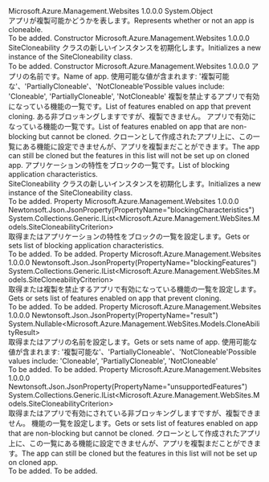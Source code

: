 <Type Name="SiteCloneability" FullName="Microsoft.Azure.Management.WebSites.Models.SiteCloneability">
  <TypeSignature Language="C#" Value="public class SiteCloneability" />
  <TypeSignature Language="ILAsm" Value=".class public auto ansi beforefieldinit SiteCloneability extends System.Object" />
  <TypeSignature Language="DocId" Value="T:Microsoft.Azure.Management.WebSites.Models.SiteCloneability" />
  <TypeSignature Language="VB.NET" Value="Public Class SiteCloneability" />
  <TypeSignature Language="F#" Value="type SiteCloneability = class" />
  <AssemblyInfo>
    <AssemblyName>Microsoft.Azure.Management.Websites</AssemblyName>
    <AssemblyVersion>1.0.0.0</AssemblyVersion>
  </AssemblyInfo>
  <Base>
    <BaseTypeName>System.Object</BaseTypeName>
  </Base>
  <Interfaces />
  <Docs>
    <summary>
            <span data-ttu-id="bb5eb-101">アプリが複製可能かどうかを表します。</span><span class="sxs-lookup"><span data-stu-id="bb5eb-101">Represents whether or not an app is cloneable.</span></span>
            </summary>
    <remarks>To be added.</remarks>
  </Docs>
  <Members>
    <Member MemberName=".ctor">
      <MemberSignature Language="C#" Value="public SiteCloneability ();" />
      <MemberSignature Language="ILAsm" Value=".method public hidebysig specialname rtspecialname instance void .ctor() cil managed" />
      <MemberSignature Language="DocId" Value="M:Microsoft.Azure.Management.WebSites.Models.SiteCloneability.#ctor" />
      <MemberSignature Language="VB.NET" Value="Public Sub New ()" />
      <MemberType>Constructor</MemberType>
      <AssemblyInfo>
        <AssemblyName>Microsoft.Azure.Management.Websites</AssemblyName>
        <AssemblyVersion>1.0.0.0</AssemblyVersion>
      </AssemblyInfo>
      <Parameters />
      <Docs>
        <summary>
            <span data-ttu-id="bb5eb-102">SiteCloneability クラスの新しいインスタンスを初期化します。</span><span class="sxs-lookup"><span data-stu-id="bb5eb-102">Initializes a new instance of the SiteCloneability class.</span></span>
            </summary>
        <remarks>To be added.</remarks>
      </Docs>
    </Member>
    <Member MemberName=".ctor">
      <MemberSignature Language="C#" Value="public SiteCloneability (Nullable&lt;Microsoft.Azure.Management.WebSites.Models.CloneAbilityResult&gt; result = null, System.Collections.Generic.IList&lt;Microsoft.Azure.Management.WebSites.Models.SiteCloneabilityCriterion&gt; blockingFeatures = null, System.Collections.Generic.IList&lt;Microsoft.Azure.Management.WebSites.Models.SiteCloneabilityCriterion&gt; unsupportedFeatures = null, System.Collections.Generic.IList&lt;Microsoft.Azure.Management.WebSites.Models.SiteCloneabilityCriterion&gt; blockingCharacteristics = null);" />
      <MemberSignature Language="ILAsm" Value=".method public hidebysig specialname rtspecialname instance void .ctor(valuetype System.Nullable`1&lt;valuetype Microsoft.Azure.Management.WebSites.Models.CloneAbilityResult&gt; result, class System.Collections.Generic.IList`1&lt;class Microsoft.Azure.Management.WebSites.Models.SiteCloneabilityCriterion&gt; blockingFeatures, class System.Collections.Generic.IList`1&lt;class Microsoft.Azure.Management.WebSites.Models.SiteCloneabilityCriterion&gt; unsupportedFeatures, class System.Collections.Generic.IList`1&lt;class Microsoft.Azure.Management.WebSites.Models.SiteCloneabilityCriterion&gt; blockingCharacteristics) cil managed" />
      <MemberSignature Language="DocId" Value="M:Microsoft.Azure.Management.WebSites.Models.SiteCloneability.#ctor(System.Nullable{Microsoft.Azure.Management.WebSites.Models.CloneAbilityResult},System.Collections.Generic.IList{Microsoft.Azure.Management.WebSites.Models.SiteCloneabilityCriterion},System.Collections.Generic.IList{Microsoft.Azure.Management.WebSites.Models.SiteCloneabilityCriterion},System.Collections.Generic.IList{Microsoft.Azure.Management.WebSites.Models.SiteCloneabilityCriterion})" />
      <MemberSignature Language="VB.NET" Value="Public Sub New (Optional result As Nullable(Of CloneAbilityResult) = null, Optional blockingFeatures As IList(Of SiteCloneabilityCriterion) = null, Optional unsupportedFeatures As IList(Of SiteCloneabilityCriterion) = null, Optional blockingCharacteristics As IList(Of SiteCloneabilityCriterion) = null)" />
      <MemberSignature Language="F#" Value="new Microsoft.Azure.Management.WebSites.Models.SiteCloneability : Nullable&lt;Microsoft.Azure.Management.WebSites.Models.CloneAbilityResult&gt; * System.Collections.Generic.IList&lt;Microsoft.Azure.Management.WebSites.Models.SiteCloneabilityCriterion&gt; * System.Collections.Generic.IList&lt;Microsoft.Azure.Management.WebSites.Models.SiteCloneabilityCriterion&gt; * System.Collections.Generic.IList&lt;Microsoft.Azure.Management.WebSites.Models.SiteCloneabilityCriterion&gt; -&gt; Microsoft.Azure.Management.WebSites.Models.SiteCloneability" Usage="new Microsoft.Azure.Management.WebSites.Models.SiteCloneability (result, blockingFeatures, unsupportedFeatures, blockingCharacteristics)" />
      <MemberType>Constructor</MemberType>
      <AssemblyInfo>
        <AssemblyName>Microsoft.Azure.Management.Websites</AssemblyName>
        <AssemblyVersion>1.0.0.0</AssemblyVersion>
      </AssemblyInfo>
      <Parameters>
        <Parameter Name="result" Type="System.Nullable&lt;Microsoft.Azure.Management.WebSites.Models.CloneAbilityResult&gt;" />
        <Parameter Name="blockingFeatures" Type="System.Collections.Generic.IList&lt;Microsoft.Azure.Management.WebSites.Models.SiteCloneabilityCriterion&gt;" />
        <Parameter Name="unsupportedFeatures" Type="System.Collections.Generic.IList&lt;Microsoft.Azure.Management.WebSites.Models.SiteCloneabilityCriterion&gt;" />
        <Parameter Name="blockingCharacteristics" Type="System.Collections.Generic.IList&lt;Microsoft.Azure.Management.WebSites.Models.SiteCloneabilityCriterion&gt;" />
      </Parameters>
      <Docs>
        <param name="result"><span data-ttu-id="bb5eb-103">アプリの名前です。</span><span class="sxs-lookup"><span data-stu-id="bb5eb-103">Name of app.</span></span> <span data-ttu-id="bb5eb-104">使用可能な値が含まれます: '複製可能な'、'PartiallyCloneable'、'NotCloneable'</span><span class="sxs-lookup"><span data-stu-id="bb5eb-104">Possible values include: 'Cloneable', 'PartiallyCloneable', 'NotCloneable'</span></span></param>
        <param name="blockingFeatures"><span data-ttu-id="bb5eb-105">複製を禁止するアプリで有効になっている機能の一覧です。</span><span class="sxs-lookup"><span data-stu-id="bb5eb-105">List of features enabled on app that prevent cloning.</span></span></param>
        <param name="unsupportedFeatures"><span data-ttu-id="bb5eb-106">ある非ブロッキングしますですが、複製できません。 アプリで有効になっている機能の一覧です。</span><span class="sxs-lookup"><span data-stu-id="bb5eb-106">List of features enabled on app that are non-blocking but cannot be cloned.</span></span> <span data-ttu-id="bb5eb-107">クローンとして作成されたアプリ上に、この一覧にある機能に設定できませんが、アプリを複製まだことができます。</span><span class="sxs-lookup"><span data-stu-id="bb5eb-107">The app can still be cloned but the features in this list will not be set up on cloned app.</span></span></param>
        <param name="blockingCharacteristics"><span data-ttu-id="bb5eb-108">アプリケーションの特性をブロックの一覧です。</span><span class="sxs-lookup"><span data-stu-id="bb5eb-108">List of blocking application characteristics.</span></span></param>
        <summary>
            <span data-ttu-id="bb5eb-109">SiteCloneability クラスの新しいインスタンスを初期化します。</span><span class="sxs-lookup"><span data-stu-id="bb5eb-109">Initializes a new instance of the SiteCloneability class.</span></span>
            </summary>
        <remarks>To be added.</remarks>
      </Docs>
    </Member>
    <Member MemberName="BlockingCharacteristics">
      <MemberSignature Language="C#" Value="public System.Collections.Generic.IList&lt;Microsoft.Azure.Management.WebSites.Models.SiteCloneabilityCriterion&gt; BlockingCharacteristics { get; set; }" />
      <MemberSignature Language="ILAsm" Value=".property instance class System.Collections.Generic.IList`1&lt;class Microsoft.Azure.Management.WebSites.Models.SiteCloneabilityCriterion&gt; BlockingCharacteristics" />
      <MemberSignature Language="DocId" Value="P:Microsoft.Azure.Management.WebSites.Models.SiteCloneability.BlockingCharacteristics" />
      <MemberSignature Language="VB.NET" Value="Public Property BlockingCharacteristics As IList(Of SiteCloneabilityCriterion)" />
      <MemberSignature Language="F#" Value="member this.BlockingCharacteristics : System.Collections.Generic.IList&lt;Microsoft.Azure.Management.WebSites.Models.SiteCloneabilityCriterion&gt; with get, set" Usage="Microsoft.Azure.Management.WebSites.Models.SiteCloneability.BlockingCharacteristics" />
      <MemberType>Property</MemberType>
      <AssemblyInfo>
        <AssemblyName>Microsoft.Azure.Management.Websites</AssemblyName>
        <AssemblyVersion>1.0.0.0</AssemblyVersion>
      </AssemblyInfo>
      <Attributes>
        <Attribute>
          <AttributeName>Newtonsoft.Json.JsonProperty(PropertyName="blockingCharacteristics")</AttributeName>
        </Attribute>
      </Attributes>
      <ReturnValue>
        <ReturnType>System.Collections.Generic.IList&lt;Microsoft.Azure.Management.WebSites.Models.SiteCloneabilityCriterion&gt;</ReturnType>
      </ReturnValue>
      <Docs>
        <summary>
            <span data-ttu-id="bb5eb-110">取得またはアプリケーションの特性をブロックの一覧を設定します。</span><span class="sxs-lookup"><span data-stu-id="bb5eb-110">Gets or sets list of blocking application characteristics.</span></span>
            </summary>
        <value>To be added.</value>
        <remarks>To be added.</remarks>
      </Docs>
    </Member>
    <Member MemberName="BlockingFeatures">
      <MemberSignature Language="C#" Value="public System.Collections.Generic.IList&lt;Microsoft.Azure.Management.WebSites.Models.SiteCloneabilityCriterion&gt; BlockingFeatures { get; set; }" />
      <MemberSignature Language="ILAsm" Value=".property instance class System.Collections.Generic.IList`1&lt;class Microsoft.Azure.Management.WebSites.Models.SiteCloneabilityCriterion&gt; BlockingFeatures" />
      <MemberSignature Language="DocId" Value="P:Microsoft.Azure.Management.WebSites.Models.SiteCloneability.BlockingFeatures" />
      <MemberSignature Language="VB.NET" Value="Public Property BlockingFeatures As IList(Of SiteCloneabilityCriterion)" />
      <MemberSignature Language="F#" Value="member this.BlockingFeatures : System.Collections.Generic.IList&lt;Microsoft.Azure.Management.WebSites.Models.SiteCloneabilityCriterion&gt; with get, set" Usage="Microsoft.Azure.Management.WebSites.Models.SiteCloneability.BlockingFeatures" />
      <MemberType>Property</MemberType>
      <AssemblyInfo>
        <AssemblyName>Microsoft.Azure.Management.Websites</AssemblyName>
        <AssemblyVersion>1.0.0.0</AssemblyVersion>
      </AssemblyInfo>
      <Attributes>
        <Attribute>
          <AttributeName>Newtonsoft.Json.JsonProperty(PropertyName="blockingFeatures")</AttributeName>
        </Attribute>
      </Attributes>
      <ReturnValue>
        <ReturnType>System.Collections.Generic.IList&lt;Microsoft.Azure.Management.WebSites.Models.SiteCloneabilityCriterion&gt;</ReturnType>
      </ReturnValue>
      <Docs>
        <summary>
            <span data-ttu-id="bb5eb-111">取得または複製を禁止するアプリで有効になっている機能の一覧を設定します。</span><span class="sxs-lookup"><span data-stu-id="bb5eb-111">Gets or sets list of features enabled on app that prevent cloning.</span></span>
            </summary>
        <value>To be added.</value>
        <remarks>To be added.</remarks>
      </Docs>
    </Member>
    <Member MemberName="Result">
      <MemberSignature Language="C#" Value="public Nullable&lt;Microsoft.Azure.Management.WebSites.Models.CloneAbilityResult&gt; Result { get; set; }" />
      <MemberSignature Language="ILAsm" Value=".property instance valuetype System.Nullable`1&lt;valuetype Microsoft.Azure.Management.WebSites.Models.CloneAbilityResult&gt; Result" />
      <MemberSignature Language="DocId" Value="P:Microsoft.Azure.Management.WebSites.Models.SiteCloneability.Result" />
      <MemberSignature Language="VB.NET" Value="Public Property Result As Nullable(Of CloneAbilityResult)" />
      <MemberSignature Language="F#" Value="member this.Result : Nullable&lt;Microsoft.Azure.Management.WebSites.Models.CloneAbilityResult&gt; with get, set" Usage="Microsoft.Azure.Management.WebSites.Models.SiteCloneability.Result" />
      <MemberType>Property</MemberType>
      <AssemblyInfo>
        <AssemblyName>Microsoft.Azure.Management.Websites</AssemblyName>
        <AssemblyVersion>1.0.0.0</AssemblyVersion>
      </AssemblyInfo>
      <Attributes>
        <Attribute>
          <AttributeName>Newtonsoft.Json.JsonProperty(PropertyName="result")</AttributeName>
        </Attribute>
      </Attributes>
      <ReturnValue>
        <ReturnType>System.Nullable&lt;Microsoft.Azure.Management.WebSites.Models.CloneAbilityResult&gt;</ReturnType>
      </ReturnValue>
      <Docs>
        <summary>
            <span data-ttu-id="bb5eb-112">取得またはアプリの名前を設定します。</span><span class="sxs-lookup"><span data-stu-id="bb5eb-112">Gets or sets name of app.</span></span> <span data-ttu-id="bb5eb-113">使用可能な値が含まれます: '複製可能な'、'PartiallyCloneable'、'NotCloneable'</span><span class="sxs-lookup"><span data-stu-id="bb5eb-113">Possible values include: 'Cloneable', 'PartiallyCloneable', 'NotCloneable'</span></span>
            </summary>
        <value>To be added.</value>
        <remarks>To be added.</remarks>
      </Docs>
    </Member>
    <Member MemberName="UnsupportedFeatures">
      <MemberSignature Language="C#" Value="public System.Collections.Generic.IList&lt;Microsoft.Azure.Management.WebSites.Models.SiteCloneabilityCriterion&gt; UnsupportedFeatures { get; set; }" />
      <MemberSignature Language="ILAsm" Value=".property instance class System.Collections.Generic.IList`1&lt;class Microsoft.Azure.Management.WebSites.Models.SiteCloneabilityCriterion&gt; UnsupportedFeatures" />
      <MemberSignature Language="DocId" Value="P:Microsoft.Azure.Management.WebSites.Models.SiteCloneability.UnsupportedFeatures" />
      <MemberSignature Language="VB.NET" Value="Public Property UnsupportedFeatures As IList(Of SiteCloneabilityCriterion)" />
      <MemberSignature Language="F#" Value="member this.UnsupportedFeatures : System.Collections.Generic.IList&lt;Microsoft.Azure.Management.WebSites.Models.SiteCloneabilityCriterion&gt; with get, set" Usage="Microsoft.Azure.Management.WebSites.Models.SiteCloneability.UnsupportedFeatures" />
      <MemberType>Property</MemberType>
      <AssemblyInfo>
        <AssemblyName>Microsoft.Azure.Management.Websites</AssemblyName>
        <AssemblyVersion>1.0.0.0</AssemblyVersion>
      </AssemblyInfo>
      <Attributes>
        <Attribute>
          <AttributeName>Newtonsoft.Json.JsonProperty(PropertyName="unsupportedFeatures")</AttributeName>
        </Attribute>
      </Attributes>
      <ReturnValue>
        <ReturnType>System.Collections.Generic.IList&lt;Microsoft.Azure.Management.WebSites.Models.SiteCloneabilityCriterion&gt;</ReturnType>
      </ReturnValue>
      <Docs>
        <summary>
            <span data-ttu-id="bb5eb-114">取得またはアプリで有効にされている非ブロッキングしますですが、複製できません。 機能の一覧を設定します。</span><span class="sxs-lookup"><span data-stu-id="bb5eb-114">Gets or sets list of features enabled on app that are non-blocking but cannot be cloned.</span></span> <span data-ttu-id="bb5eb-115">クローンとして作成されたアプリ上に、この一覧にある機能に設定できませんが、アプリを複製まだことができます。</span><span class="sxs-lookup"><span data-stu-id="bb5eb-115">The app can still be cloned but the features in this list will not be set up on cloned app.</span></span>
            </summary>
        <value>To be added.</value>
        <remarks>To be added.</remarks>
      </Docs>
    </Member>
  </Members>
</Type>
